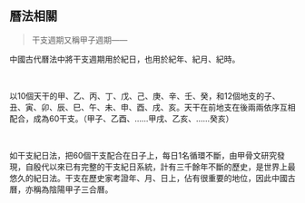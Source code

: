 ## 曆法相關

> 干支週期又稱甲子週期——

中國古代曆法中將干支週期用於紀日，也用於紀年、紀月、紀時。

<br />

以10個天干的甲、乙、丙、丁、戊、己、庚、辛、壬、癸，和12個地支的子、丑、寅、卯、辰、巳、午、未、申、酉、戌、亥。天干在前地支在後兩兩依序互相配合，成為60干支。（甲子、乙酉、……甲戌、乙亥、……癸亥）

<br />

如干支紀日法，把60個干支配合在日子上，每日1名循環不斷，由甲骨文研究發現，自殷代以來已有完整的干支紀日系統，計有三千餘年不斷的歷史，是世界上最悠久的紀日法。干支在歷史家考證年、月、日上，佔有很重要的地位，因此中國古曆，亦稱為陰陽甲子三合曆。